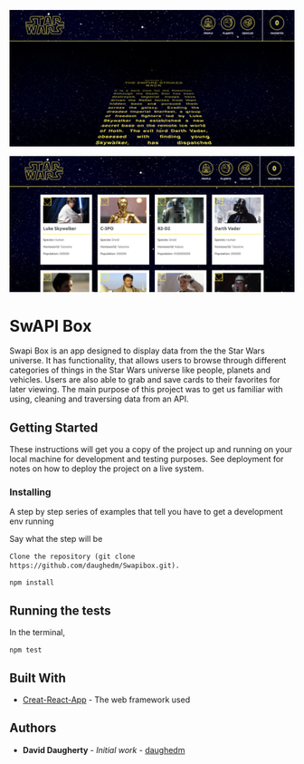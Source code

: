 ![Opening Scroll](./src/Assets/images/openingscreen.png)

![Card View](./src/Assets/images/cardscreen.png)


# SwAPI Box

Swapi Box is an app designed to display data from the the Star Wars universe.  It has functionality, that allows users to browse through different categories of things in the Star Wars universe like people, planets and vehicles.  Users are also able to grab and save cards to their favorites for later viewing. The main purpose of this project was to get us familiar with using, cleaning and traversing data from an API.



## Getting Started

These instructions will get you a copy of the project up and running on your local machine for development and testing purposes. See deployment for notes on how to deploy the project on a live system.


### Installing

A step by step series of examples that tell you have to get a development env running

Say what the step will be

```
Clone the repository (git clone https://github.com/daughedm/Swapibox.git).
```
```
npm install
```

## Running the tests

In the terminal, 

```
npm test
```

## Built With

* [Creat-React-App](https://github.com/facebook/create-react-app) - The web framework used

## Authors

* **David Daugherty** - *Initial work* - [daughedm](https://github.com/daughedm)

